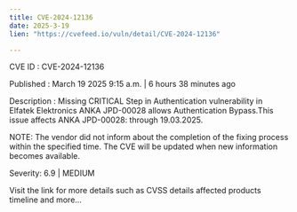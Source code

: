 ```yaml
---
title: CVE-2024-12136
date: 2025-3-19
lien: "https://cvefeed.io/vuln/detail/CVE-2024-12136"

---
```


CVE ID : CVE-2024-12136

Published :  March 19
2025
9:15 a.m. | 6 hours
38 minutes ago

Description : Missing CRITICAL Step in Authentication vulnerability in Elfatek Elektronics ANKA JPD-00028 allows Authentication Bypass.This issue affects ANKA JPD-00028: through 19.03.2025.

NOTE: The vendor did not inform about the completion of the fixing process within the specified time. The CVE will be updated when new information becomes available.

Severity: 6.9 | MEDIUM

Visit the link for more details
such as CVSS details
affected products
timeline
and more...
